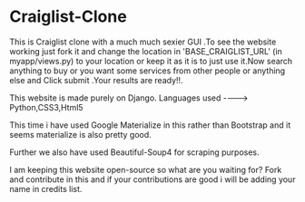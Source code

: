 # Craiglist-Clone

This is Craiglist clone with a much much sexier GUI .To see the website working just fork it and change the location in 'BASE_CRAIGLIST_URL' (in myapp/views.py) to your location or keep it as it is to just use it.Now search anything to buy or you want some services from other people or anything else  and Click submit .Your results are ready!!.

This website is made purely on Django.
Languages used ----> Python,CSS3,Html5

This time i have used Google Materialize in this rather than Bootstrap and it seems materialize is also pretty good.

Further we also have used Beautiful-Soup4 for scraping purposes.

I am keeping this website open-source so what are you waiting for? Fork and contribute in this and if your contributions are good i will be adding your name in credits list.



